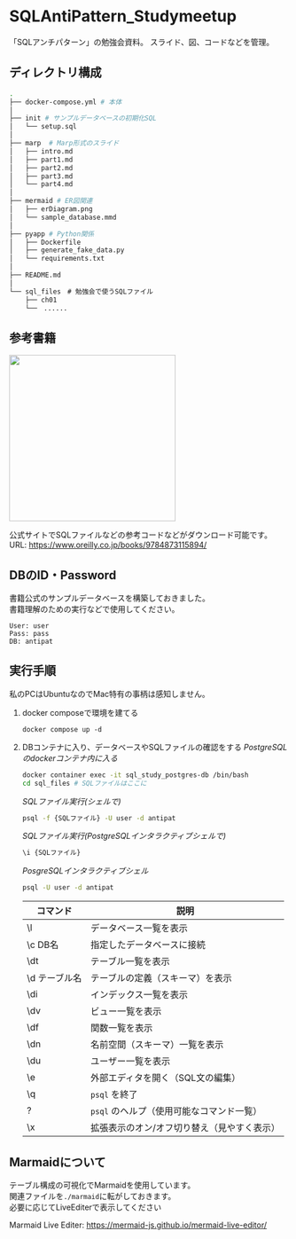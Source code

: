# SQLAntiPattern_Studymeetup
「SQLアンチパターン」の勉強会資料。
スライド、図、コードなどを管理。

## ディレクトリ構成
```sh
.
├── docker-compose.yml # 本体
│
├── init # サンプルデータベースの初期化SQL
│   └── setup.sql
│
├── marp  # Marp形式のスライド
│   ├── intro.md
│   ├── part1.md
│   ├── part2.md
│   ├── part3.md
│   └── part4.md
│
├── mermaid # ER図関連
│   ├── erDiagram.png
│   └── sample_database.mmd
│
├── pyapp # Python関係
│   ├── Dockerfile
│   ├── generate_fake_data.py
│   └── requirements.txt
│
├── README.md
│
└── sql_files　# 勉強会で使うSQLファイル
    ├── ch01
    └──　......
```

## 参考書籍
<img src=https://www.oreilly.co.jp/books/images/picture_large978-4-87311-589-4.jpeg width=300>

公式サイトでSQLファイルなどの参考コードなどがダウンロード可能です。<br>
URL: https://www.oreilly.co.jp/books/9784873115894/

## DBのID・Password
書籍公式のサンプルデータベースを構築しておきました。<br>
書籍理解のための実行などで使用してください。<br>
```
User: user 
Pass: pass 
DB: antipat
```
## 実行手順
私のPCはUbuntuなのでMac特有の事柄は感知しません。


1. docker composeで環境を建てる
    ```
    docker compose up -d
    ```
1. DBコンテナに入り、データベースやSQLファイルの確認をする
    *PostgreSQLのdockerコンテナ内に入る*
    ```bash
    docker container exec -it sql_study_postgres-db /bin/bash
    cd sql_files # SQLファイルはここに
    ```

    *SQLファイル実行(シェルで)*
    ```bash
    psql -f {SQLファイル} -U user -d antipat 
    ```
    *SQLファイル実行(PostgreSQLインタラクティブシェルで)*
    ```sql
    \i {SQLファイル}
    ```
    *PosgreSQLインタラクティブシェル*
    ```bash
    psql -U user -d antipat
    ```

    | コマンド   | 説明                                      |
    |------------|-------------------------------------------|
    | \l         | データベース一覧を表示                    |
    | \c DB名    | 指定したデータベースに接続                |
    | \dt        | テーブル一覧を表示                        |
    | \d テーブル名 | テーブルの定義（スキーマ）を表示        |
    | \di        | インデックス一覧を表示                    |
    | \dv        | ビュー一覧を表示                          |
    | \df        | 関数一覧を表示                            |
    | \dn        | 名前空間（スキーマ）一覧を表示            |
    | \du        | ユーザー一覧を表示                        |
    | \e         | 外部エディタを開く（SQL文の編集）         |
    | \q         | `psql` を終了                             |
    | \?         | `psql` のヘルプ（使用可能なコマンド一覧） |
    | \x         | 拡張表示のオン/オフ切り替え（見やすく表示）|

## Marmaidについて
テーブル構成の可視化でMarmaidを使用しています。<br>
関連ファイルを`./marmaid`に転がしておきます。<br>
必要に応じてLiveEditerで表示してください<br>

Marmaid Live Editer: https://mermaid-js.github.io/mermaid-live-editor/